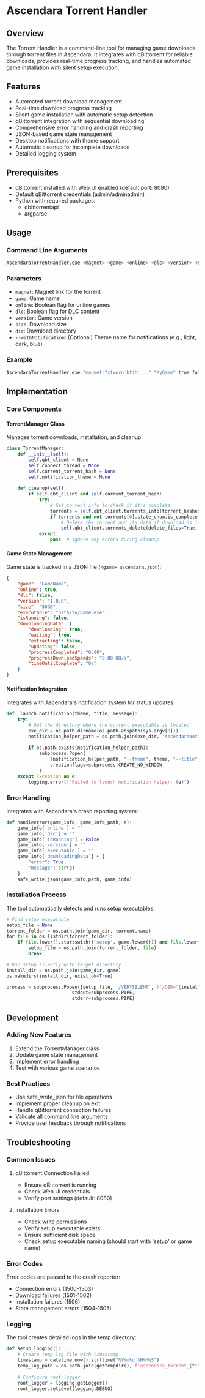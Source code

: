 # Ascendara Torrent Handler

## Overview
The Torrent Handler is a command-line tool for managing game downloads through torrent files in Ascendara. It integrates with qBittorrent for reliable downloads, provides real-time progress tracking, and handles automated game installation with silent setup execution.

## Features
- Automated torrent download management
- Real-time download progress tracking
- Silent game installation with automatic setup detection
- qBittorrent integration with sequential downloading
- Comprehensive error handling and crash reporting
- JSON-based game state management
- Desktop notifications with theme support
- Automatic cleanup for incomplete downloads
- Detailed logging system

## Prerequisites
- qBittorrent installed with Web UI enabled (default port: 8080)
- Default qBittorrent credentials (admin/adminadmin)
- Python with required packages:
  - qbittorrentapi
  - argparse

## Usage

### Command Line Arguments
```bash
AscendaraTorrentHandler.exe <magnet> <game> <online> <dlc> <version> <size> <dir> [--withNotification theme]
```

### Parameters
- `magnet`: Magnet link for the torrent
- `game`: Game name
- `online`: Boolean flag for online games
- `dlc`: Boolean flag for DLC content
- `version`: Game version
- `size`: Download size
- `dir`: Download directory
- `--withNotification`: (Optional) Theme name for notifications (e.g., light, dark, blue)

### Example
```bash
AscendaraTorrentHandler.exe "magnet:?xt=urn:btih:..." "MyGame" true false "1.0.0" "50GB" "C:/Games" --withNotification emerald
```

## Implementation

### Core Components

#### TorrentManager Class
Manages torrent downloads, installation, and cleanup:
```python
class TorrentManager:
    def __init__(self):
        self.qbt_client = None
        self.connect_thread = None
        self.current_torrent_hash = None
        self.notification_theme = None
        
    def cleanup(self):
        if self.qbt_client and self.current_torrent_hash:
            try:
                # Get torrent info to check if it's complete
                torrents = self.qbt_client.torrents_info(torrent_hashes=self.current_torrent_hash)
                if torrents and not torrents[0].state_enum.is_complete:
                    # Delete the torrent and its data if download is incomplete
                    self.qbt_client.torrents_delete(delete_files=True, torrent_hashes=self.current_torrent_hash)
            except:
                pass  # Ignore any errors during cleanup
```

#### Game State Management
Game state is tracked in a JSON file (`<game>.ascendara.json`):
```json
{
    "game": "GameName",
    "online": true,
    "dlc": false,
    "version": "1.0.0",
    "size": "50GB",
    "executable": "path/to/game.exe",
    "isRunning": false,
    "downloadingData": {
        "downloading": true,
        "waiting": true,
        "extracting": false,
        "updating": false,
        "progressCompleted": "0.00",
        "progressDownloadSpeeds": "0.00 KB/s",
        "timeUntilComplete": "0s"
    }
}
```

#### Notification Integration
Integrates with Ascendara's notification system for status updates:
```python
def _launch_notification(theme, title, message):
    try:
        # Get the directory where the current executable is located
        exe_dir = os.path.dirname(os.path.abspath(sys.argv[0]))
        notification_helper_path = os.path.join(exe_dir, 'AscendaraNotificationHelper.exe')
        
        if os.path.exists(notification_helper_path):
            subprocess.Popen(
                [notification_helper_path, "--theme", theme, "--title", title, "--message", message],
                creationflags=subprocess.CREATE_NO_WINDOW
            )
    except Exception as e:
        logging.error(f"Failed to launch notification helper: {e}")
```

### Error Handling
Integrates with Ascendara's crash reporting system:
```python
def handleerror(game_info, game_info_path, e):
    game_info['online'] = ""
    game_info['dlc'] = ""
    game_info['isRunning'] = False
    game_info['version'] = ""
    game_info['executable'] = ""
    game_info['downloadingData'] = {
        "error": True,
        "message": str(e)
    }
    safe_write_json(game_info_path, game_info)
```

### Installation Process
The tool automatically detects and runs setup executables:
```python
# Find setup executable
setup_file = None
torrent_folder = os.path.join(game_dir, torrent.name)
for file in os.listdir(torrent_folder):
    if file.lower().startswith(('setup', game.lower())) and file.lower().endswith('.exe'):
        setup_file = os.path.join(torrent_folder, file)
        break

# Run setup silently with target directory
install_dir = os.path.join(game_dir, game)
os.makedirs(install_dir, exist_ok=True)

process = subprocess.Popen([setup_file, '/VERYSILENT', f'/DIR="{install_dir}"'], 
                        stdout=subprocess.PIPE, 
                        stderr=subprocess.PIPE)
```

## Development

### Adding New Features
1. Extend the TorrentManager class
2. Update game state management
3. Implement error handling
4. Test with various game scenarios

### Best Practices
- Use safe_write_json for file operations
- Implement proper cleanup on exit
- Handle qBittorrent connection failures
- Validate all command line arguments
- Provide user feedback through notifications

## Troubleshooting

### Common Issues
1. qBittorrent Connection Failed
   - Ensure qBittorrent is running
   - Check Web UI credentials
   - Verify port settings (default: 8080)

2. Installation Errors
   - Check write permissions
   - Verify setup executable exists
   - Ensure sufficient disk space
   - Check setup executable naming (should start with 'setup' or game name)

### Error Codes
Error codes are passed to the crash reporter:
- Connection errors (1500-1503)
- Download failures (1501-1502)
- Installation failures (1506)
- State management errors (1504-1505)

### Logging
The tool creates detailed logs in the temp directory:
```python
def setup_logging():
    # Create temp log file with timestamp
    timestamp = datetime.now().strftime("%Y%m%d_%H%M%S")
    temp_log_path = os.path.join(gettempdir(), f'ascendara_torrent_{timestamp}.log')
    
    # Configure root logger
    root_logger = logging.getLogger()
    root_logger.setLevel(logging.DEBUG)
```